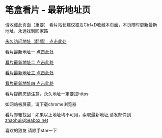 # 笔盒看片 - 最新地址页

请收藏此页面（重要）
看片站长建议狼友Ctrl+D收藏本页面，本页随时更新最新地址，永远找到回家路

[永久访问地址（翻牆） 点击此处](https://beabox.net/)

[看片最新地址一 点击此处](https://2l4c0f2a0w8.shop)

[看片最新地址二 点击此处](https://2n2s4d0f4q9.shop)

[看片最新地址三 点击此处](https://2v3e1w5q0h6.shop)

[看片最新地址四 点击此处](https://2g1j1i2e0e6.shop)

看片提醒您请注意，永久地址一定要加https

如网站被屏蔽，请下载chrome浏览器

看片邮箱找回：如果以上地址均不可用，索取最新地址,请发邮件到 zhaohui@beabox.net

喜欢的狼友 请顺手star一下